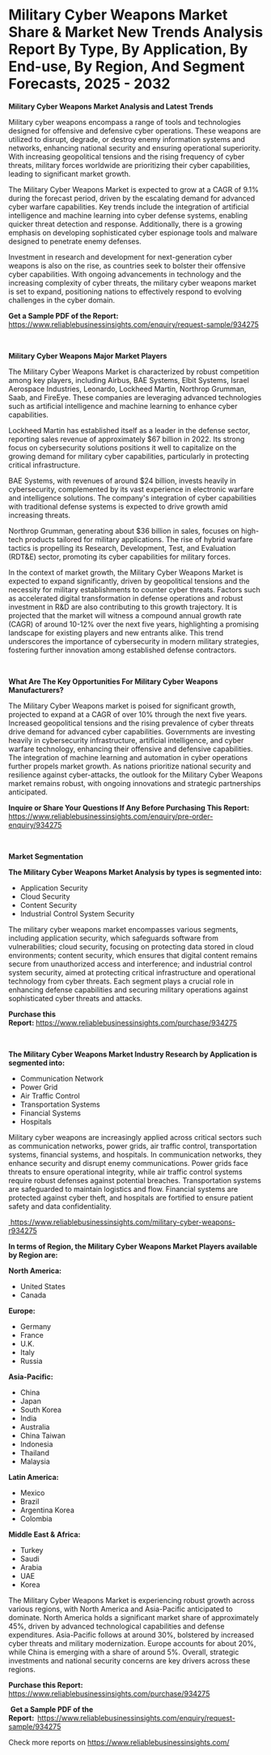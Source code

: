 <p><h1>Military Cyber Weapons Market Share & Market New Trends Analysis Report By Type, By Application, By End-use, By Region, And Segment Forecasts, 2025 - 2032</h1></p><p><strong>Military Cyber Weapons Market Analysis and Latest Trends</strong></p>
<p><p>Military cyber weapons encompass a range of tools and technologies designed for offensive and defensive cyber operations. These weapons are utilized to disrupt, degrade, or destroy enemy information systems and networks, enhancing national security and ensuring operational superiority. With increasing geopolitical tensions and the rising frequency of cyber threats, military forces worldwide are prioritizing their cyber capabilities, leading to significant market growth.</p><p>The Military Cyber Weapons Market is expected to grow at a CAGR of 9.1% during the forecast period, driven by the escalating demand for advanced cyber warfare capabilities. Key trends include the integration of artificial intelligence and machine learning into cyber defense systems, enabling quicker threat detection and response. Additionally, there is a growing emphasis on developing sophisticated cyber espionage tools and malware designed to penetrate enemy defenses.</p><p>Investment in research and development for next-generation cyber weapons is also on the rise, as countries seek to bolster their offensive cyber capabilities. With ongoing advancements in technology and the increasing complexity of cyber threats, the military cyber weapons market is set to expand, positioning nations to effectively respond to evolving challenges in the cyber domain.</p></p>
<p><strong>Get a Sample PDF of the Report:&nbsp;</strong> <a href="https://www.reliablebusinessinsights.com/enquiry/request-sample/934275?utm_campaign=2524&utm_medium=2&utm_source=Github&utm_content=ia&utm_term=07032025&utm_id=military-cyber-weapons">https://www.reliablebusinessinsights.com/enquiry/request-sample/934275</a></p>
<p>&nbsp;</p>
<p><strong>Military Cyber Weapons Major Market Players</strong></p>
<p><p>The Military Cyber Weapons Market is characterized by robust competition among key players, including Airbus, BAE Systems, Elbit Systems, Israel Aerospace Industries, Leonardo, Lockheed Martin, Northrop Grumman, Saab, and FireEye. These companies are leveraging advanced technologies such as artificial intelligence and machine learning to enhance cyber capabilities.</p><p>Lockheed Martin has established itself as a leader in the defense sector, reporting sales revenue of approximately $67 billion in 2022. Its strong focus on cybersecurity solutions positions it well to capitalize on the growing demand for military cyber capabilities, particularly in protecting critical infrastructure.</p><p>BAE Systems, with revenues of around $24 billion, invests heavily in cybersecurity, complemented by its vast experience in electronic warfare and intelligence solutions. The company's integration of cyber capabilities with traditional defense systems is expected to drive growth amid increasing threats.</p><p>Northrop Grumman, generating about $36 billion in sales, focuses on high-tech products tailored for military applications. The rise of hybrid warfare tactics is propelling its Research, Development, Test, and Evaluation (RDT&E) sector, promoting its cyber capabilities for military forces.</p><p>In the context of market growth, the Military Cyber Weapons Market is expected to expand significantly, driven by geopolitical tensions and the necessity for military establishments to counter cyber threats. Factors such as accelerated digital transformation in defense operations and robust investment in R&D are also contributing to this growth trajectory. It is projected that the market will witness a compound annual growth rate (CAGR) of around 10-12% over the next five years, highlighting a promising landscape for existing players and new entrants alike. This trend underscores the importance of cybersecurity in modern military strategies, fostering further innovation among established defense contractors.</p></p>
<p>&nbsp;</p>
<p><strong>What Are The Key Opportunities For Military Cyber Weapons Manufacturers?</strong></p>
<p><p>The Military Cyber Weapons market is poised for significant growth, projected to expand at a CAGR of over 10% through the next five years. Increased geopolitical tensions and the rising prevalence of cyber threats drive demand for advanced cyber capabilities. Governments are investing heavily in cybersecurity infrastructure, artificial intelligence, and cyber warfare technology, enhancing their offensive and defensive capabilities. The integration of machine learning and automation in cyber operations further propels market growth. As nations prioritize national security and resilience against cyber-attacks, the outlook for the Military Cyber Weapons market remains robust, with ongoing innovations and strategic partnerships anticipated.</p></p>
<p><strong>Inquire or Share Your Questions If Any Before Purchasing This Report:</strong> <a href="https://www.reliablebusinessinsights.com/enquiry/pre-order-enquiry/934275?utm_campaign=2524&utm_medium=2&utm_source=Github&utm_content=ia&utm_term=07032025&utm_id=military-cyber-weapons">https://www.reliablebusinessinsights.com/enquiry/pre-order-enquiry/934275</a></p>
<p>&nbsp;</p>
<p><strong>Market Segmentation</strong></p>
<p><strong>The Military Cyber Weapons Market Analysis by types is segmented into:</strong></p>
<p><ul><li>Application Security</li><li>Cloud Security</li><li>Content Security</li><li>Industrial Control System Security</li></ul></p>
<p><p>The military cyber weapons market encompasses various segments, including application security, which safeguards software from vulnerabilities; cloud security, focusing on protecting data stored in cloud environments; content security, which ensures that digital content remains secure from unauthorized access and interference; and industrial control system security, aimed at protecting critical infrastructure and operational technology from cyber threats. Each segment plays a crucial role in enhancing defense capabilities and securing military operations against sophisticated cyber threats and attacks.</p></p>
<p><strong>Purchase this Report:&nbsp;</strong><a href="https://www.reliablebusinessinsights.com/purchase/934275?utm_campaign=2524&utm_medium=2&utm_source=Github&utm_content=ia&utm_term=07032025&utm_id=military-cyber-weapons">https://www.reliablebusinessinsights.com/purchase/934275</a></p>
<p>&nbsp;</p>
<p><strong>The Military Cyber Weapons Market Industry Research by Application is segmented into:</strong></p>
<p><ul><li>Communication Network</li><li>Power Grid</li><li>Air Traffic Control</li><li>Transportation Systems</li><li>Financial Systems</li><li>Hospitals</li></ul></p>
<p><p>Military cyber weapons are increasingly applied across critical sectors such as communication networks, power grids, air traffic control, transportation systems, financial systems, and hospitals. In communication networks, they enhance security and disrupt enemy communications. Power grids face threats to ensure operational integrity, while air traffic control systems require robust defenses against potential breaches. Transportation systems are safeguarded to maintain logistics and flow. Financial systems are protected against cyber theft, and hospitals are fortified to ensure patient safety and data confidentiality.</p></p>
<p><a href="https://www.reliablebusinessinsights.com/military-cyber-weapons-r934275?utm_campaign=2524&utm_medium=2&utm_source=Github&utm_content=ia&utm_term=07032025&utm_id=military-cyber-weapons">&nbsp;https://www.reliablebusinessinsights.com/military-cyber-weapons-r934275</a></p>
<p><strong>In terms of Region, the Military Cyber Weapons Market Players available by Region are:</strong></p>
<p>
    <p> <strong> North America: </strong>
        <ul>
            <li>United States</li>
            <li>Canada</li>
        </ul>
        </p> 
    <p> <strong> Europe: </strong>
        <ul>
            <li>Germany</li>
            <li>France</li>
            <li>U.K.</li>
            <li>Italy</li>
            <li>Russia</li>
        </ul>
        </p> 
    <p> <strong> Asia-Pacific: </strong>
        <ul>
            <li>China</li>
            <li>Japan</li>
            <li>South Korea</li>
            <li>India</li>
            <li>Australia</li>
            <li>China Taiwan</li>
            <li>Indonesia</li>
            <li>Thailand</li>
            <li>Malaysia</li>
        </ul>
        </p> 
    <p> <strong> Latin America: </strong>
        <ul>
            <li>Mexico</li>
            <li>Brazil</li>
            <li>Argentina Korea</li>
            <li>Colombia</li>
        </ul>
        </p> 
    <p> <strong> Middle East & Africa: </strong>
        <ul>
            <li>Turkey</li>
            <li>Saudi</li>
            <li>Arabia</li>
            <li>UAE</li>
            <li>Korea</li>
        </ul>
    </p>
    </p>
<p><p>The Military Cyber Weapons Market is experiencing robust growth across various regions, with North America and Asia-Pacific anticipated to dominate. North America holds a significant market share of approximately 45%, driven by advanced technological capabilities and defense expenditures. Asia-Pacific follows at around 30%, bolstered by increased cyber threats and military modernization. Europe accounts for about 20%, while China is emerging with a share of around 5%. Overall, strategic investments and national security concerns are key drivers across these regions.</p></p>
<p><strong>Purchase this Report: </strong><a href="https://www.reliablebusinessinsights.com/purchase/934275?utm_campaign=2524&utm_medium=2&utm_source=Github&utm_content=ia&utm_term=07032025&utm_id=military-cyber-weapons">https://www.reliablebusinessinsights.com/purchase/934275</a></p>
<p>&nbsp;<strong>Get a Sample PDF of the Report:&nbsp;&nbsp;</strong><a href="https://www.reliablebusinessinsights.com/enquiry/request-sample/934275?utm_campaign=2524&utm_medium=2&utm_source=Github&utm_content=ia&utm_term=07032025&utm_id=military-cyber-weapons">https://www.reliablebusinessinsights.com/enquiry/request-sample/934275</a></p>
<p><strong></strong></p>
<p>Check more reports on <a href="https://www.reliablebusinessinsights.com/?utm_campaign=2524&utm_medium=2&utm_source=Github&utm_content=ia&utm_term=07032025&utm_id=military-cyber-weapons">https://www.reliablebusinessinsights.com/</a></p>